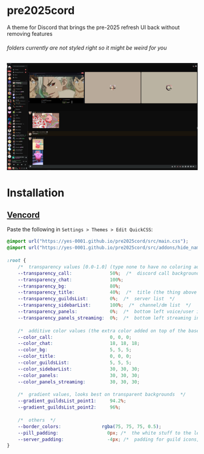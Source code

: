 # pre2025cord

A theme for Discord that brings the pre-2025 refresh UI back without removing features

###### folders currently are not styled right so it might be weird for you

![Preview](https://raw.githubusercontent.com/yes-0001/pre2025cord/master/Screenshot_1379.png)

# Installation

## [Vencord](https://github.com/Vendicated/Vencord)

Paste the following in `Settings > Themes > Edit QuickCSS`:

```css
@import url("https://yes-0001.github.io/pre2025cord/src/main.css");
@import url("https://yes-0001.github.io/pre2025cord/src/addons/hide_nameplates.css");

:root {
	/*  transparency values [0.0-1.0] (type none to have no coloring added on), allows for use with a background image  */
	--transparency_call:              50%;  /*  discord call background  */
	--transparency_chat:              100%;
	--transparency_bg:                80%;
	--transparency_title:             40%;  /*  title (the thing above chat in servers, and the thing above the call bg in calls)  */
	--transparency_guildsList:        0%;  /*  server list  */
	--transparency_sidebarList:       100%;  /*  channel/dm list  */
	--transparency_panels:            0%;  /*  bottom left voice/user info  */
	--transparency_panels_streaming:  0%;  /*  bottom left streaming info  */

	/*  additive color values (the extra color added on top of the base theme color)  */
	--color_call:                     0, 0, 0;
	--color_chat:                     18, 18, 18;
	--color_bg:                       5, 5, 5;
	--color_title:                    0, 0, 0;
	--color_guildsList:               5, 5, 5;
	--color_sidebarList:              30, 30, 30;
	--color_panels:                   30, 30, 30;
	--color_panels_streaming:         30, 30, 30;
	
	/*  gradient values, looks best on transparent backgrounds  */
	--gradient_guildsList_point1:     94.2%;
	--gradient_guildsList_point2:     96%;

	/*  others  */
	--border_colors:               rgba(75, 75, 75, 0.5);
	--pill_padding:                  0px; /*  the white stuff to the left of guilds showing you: where you currently are, and what servers have unread messages  */
	--server_padding:                -4px; /*  padding for guild icons, change if they're too far left or right  */
}
```
